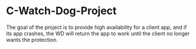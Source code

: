 # C-Watch-Dog-Project
The goal of the project is to provide high availability for a client app, and if its app crashes, the WD will return the app to work until the client no longer wants the protection.
